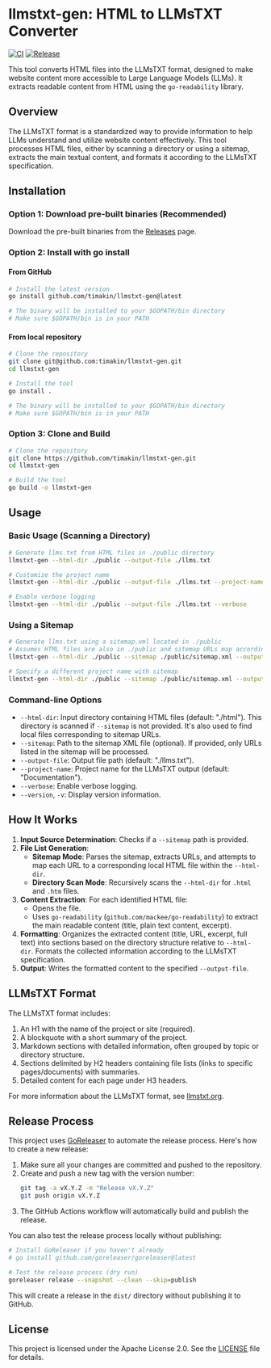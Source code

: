 # llmstxt-gen: HTML to LLMsTXT Converter

[![CI](https://github.com/timakin/llmstxt-gen/actions/workflows/ci.yml/badge.svg)](https://github.com/timakin/llmstxt-gen/actions/workflows/ci.yml)
[![Release](https://github.com/timakin/llmstxt-gen/actions/workflows/release.yml/badge.svg)](https://github.com/timakin/llmstxt-gen/actions/workflows/release.yml)

This tool converts HTML files into the LLMsTXT format, designed to make website content more accessible to Large Language Models (LLMs). It extracts readable content from HTML using the `go-readability` library.

## Overview

The LLMsTXT format is a standardized way to provide information to help LLMs understand and utilize website content effectively. This tool processes HTML files, either by scanning a directory or using a sitemap, extracts the main textual content, and formats it according to the LLMsTXT specification.

## Installation

### Option 1: Download pre-built binaries (Recommended)

Download the pre-built binaries from the [Releases](https://github.com/timakin/llmstxt-gen/releases) page.

### Option 2: Install with go install

#### From GitHub

```bash
# Install the latest version
go install github.com/timakin/llmstxt-gen@latest

# The binary will be installed to your $GOPATH/bin directory
# Make sure $GOPATH/bin is in your PATH
```

#### From local repository

```bash
# Clone the repository
git clone git@github.com:timakin/llmstxt-gen.git
cd llmstxt-gen

# Install the tool
go install .

# The binary will be installed to your $GOPATH/bin directory
# Make sure $GOPATH/bin is in your PATH
```

### Option 3: Clone and Build

```bash
# Clone the repository
git clone https://github.com/timakin/llmstxt-gen.git
cd llmstxt-gen

# Build the tool
go build -o llmstxt-gen
```

## Usage

### Basic Usage (Scanning a Directory)

```bash
# Generate llms.txt from HTML files in ./public directory
llmstxt-gen --html-dir ./public --output-file ./llms.txt

# Customize the project name
llmstxt-gen --html-dir ./public --output-file ./llms.txt --project-name "My Website"

# Enable verbose logging
llmstxt-gen --html-dir ./public --output-file ./llms.txt --verbose
```

### Using a Sitemap

```bash
# Generate llms.txt using a sitemap.xml located in ./public
# Assumes HTML files are also in ./public and sitemap URLs map accordingly
llmstxt-gen --html-dir ./public --sitemap ./public/sitemap.xml --output-file ./llms.txt

# Specify a different project name with sitemap
llmstxt-gen --html-dir ./public --sitemap ./public/sitemap.xml --output-file ./llms.txt --project-name "My Blog"
```

### Command-line Options

- `--html-dir`: Input directory containing HTML files (default: "./html"). This directory is scanned if `--sitemap` is not provided. It's also used to find local files corresponding to sitemap URLs.
- `--sitemap`: Path to the sitemap XML file (optional). If provided, only URLs listed in the sitemap will be processed.
- `--output-file`: Output file path (default: "./llms.txt").
- `--project-name`: Project name for the LLMsTXT output (default: "Documentation").
- `--verbose`: Enable verbose logging.
- `--version`, `-v`: Display version information.

## How It Works

1.  **Input Source Determination**: Checks if a `--sitemap` path is provided.
2.  **File List Generation**:
    *   **Sitemap Mode**: Parses the sitemap, extracts URLs, and attempts to map each URL to a corresponding local HTML file within the `--html-dir`.
    *   **Directory Scan Mode**: Recursively scans the `--html-dir` for `.html` and `.htm` files.
3.  **Content Extraction**: For each identified HTML file:
    *   Opens the file.
    *   Uses `go-readability` (`github.com/mackee/go-readability`) to extract the main readable content (title, plain text content, excerpt).
4.  **Formatting**: Organizes the extracted content (title, URL, excerpt, full text) into sections based on the directory structure relative to `--html-dir`. Formats the collected information according to the LLMsTXT specification.
5.  **Output**: Writes the formatted content to the specified `--output-file`.

## LLMsTXT Format

The LLMsTXT format includes:

1.  An H1 with the name of the project or site (required).
2.  A blockquote with a short summary of the project.
3.  Markdown sections with detailed information, often grouped by topic or directory structure.
4.  Sections delimited by H2 headers containing file lists (links to specific pages/documents) with summaries.
5.  Detailed content for each page under H3 headers.

For more information about the LLMsTXT format, see [llmstxt.org](https://llmstxt.org/).

## Release Process

This project uses [GoReleaser](https://goreleaser.com/) to automate the release process. Here's how to create a new release:

1.  Make sure all your changes are committed and pushed to the repository.
2.  Create and push a new tag with the version number:
    ```bash
    git tag -a vX.Y.Z -m "Release vX.Y.Z"
    git push origin vX.Y.Z
    ```
3.  The GitHub Actions workflow will automatically build and publish the release.

You can also test the release process locally without publishing:

```bash
# Install GoReleaser if you haven't already
# go install github.com/goreleaser/goreleaser@latest

# Test the release process (dry run)
goreleaser release --snapshot --clean --skip=publish
```

This will create a release in the `dist/` directory without publishing it to GitHub.

## License

This project is licensed under the Apache License 2.0. See the [LICENSE](LICENSE) file for details.
